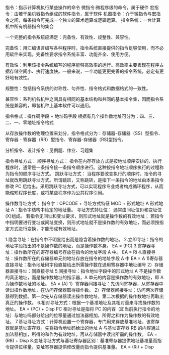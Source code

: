指令：指示计算机执行某些操作的命令
微指令:微程序级的命令，属于硬件
宏指令：由若干条机器指令组成的软件指令，属于软件
机器指令：介于微指令与宏指令之间，每条指令可完成一个独立的算术运算或逻辑运算。
指令系统：一台计算机中所有机器指令的集合

一个完整的指令系统应满足：完备性、有效性、规整性、兼容性。

完备性：用汇编语言编写各种程序时，指令系统直接提供的指令足够使用，而不必用软件来实现。完备性要求指令系统丰富、功能齐全、使用方便。

有效性：利用该指令系统编写的程序能够高效率的运行。高效率主要表现在程序占据存储空间小、执行速度快。一般来说，一个功能更更完善的指令系统，必定有更好地有效性。

规整性：包括指令系统的对称性、匀齐性、指令格式和数据格式的一致性。

兼容性：系列机各机种之间具有相同的基本结构和共同的基本指令集，因而指令系统是兼容的，即各机种上基本软件可以通用。

指令格式：操作码字段 + 地址码字段
根据有几个操作数地址可分为：四、三、二、一、零地址指令格式

从存放操作数的物理位置来划分，指令格式分为：存储器-存储器（SS）型指令、寄存器 - 寄存器（RR）型指令、寄存器-存储器（RS)型指令。

分析指令、设计指令：见例题、作业、习题集

指令寻址方式：
顺序寻址方式：
指令在内存存放方式是按地址顺序安排的，执行程序时，通常是一条指令接一条指令顺序进行。这种按指令地址顺序执行的过程称为指令的顺序寻址方式。
跳跃寻址方式：
当程序要改变执行的顺序时，指令的寻址就改用跳跃寻址方式。所谓跳跃，又称跳转，是指下一条指令的地址由本条指令修改 PC 后给出。采用跳跃寻址方式，可以实现程序专业或者构成循环程序，从而能缩短程序长度，或将某些程序作为公共程序引用。

操作数寻址方式：
指令字：OPCODE + 寻址方式特征 MOD + 形式地址 A
形式地址 A：指令字结构中给定的地址量。
寻址方式特征位：
通常由间址位(I)和变址位(X)组成。
若指令无间址和变址要求，则形式地址就是操作数的有效地址；
若指令中指明要进行变址或间址变换，则形式地址就不是操作数的有效地址，而必须按指定方式进行变换，才能形成有效地址。

1.隐含寻址：在指令中不明显给出而是隐含着操作数的地址。
2.立即寻址：指令的地址字段指出的不是操作数的地址，而是操作数本身。
EA = (PC)
3.寄存器寻址：操作数所在的寄存器编号存放在指令的地址字段 A 中。
EA = Ri
4.直接寻址：操作数所在的存储器单元的地址存放在指令的地址字段 A 中
EA = A
1)寄存器直接寻址：指令地址码字段直接给出所需操作数在通用寄存器中地址编号
2）存储器直接寻址：同直接寻址
5.间接寻址：指令地址字段中的形式地址 A 不是操作数的真正地址，而是操作数地址的指示器，A 单元的内容是操作数的有效地址，即 A 为操作数地址的地址。
EA = (A)
1）寄存器间接寻址：先访问寄存器，从寄存器中读出操作数地址，在访问存储器取得操作数。
2）存储器间接寻址：访问两次存储器得到数据。第一次先从存储器读出操作数地址，第二次根据的操作数地址再取出真正的操作数。
6.相对寻址方式：根据一个基准地址及其相对量来寻找操作数的地址。
EA = (PC) + Disp
PC 相对寻址是指将 PC 的内容（即当前执行指令的地址）与地址吗部分给出的位移量通过加法器相加，所得之和作为操作数的有效地址。
7.基址寻址方式：计算机设置一个寄存器，专门用来存放基准地址，该寄存器就是基址寄存器。先将指令地址码给出的地址 A 与基址寄存器 RB 的内容通过加法器相加，所得的和作为有效地址，再从存储器中读出所需的操作数。
EA = (RB) + Disp
8.变址寻址方式与基址寄存器区别：基准寄存器提供地址基准量而指令提供位移量，变址寄存器提供修改量而指令提供基准量。
EA = (Ri) + Disp
